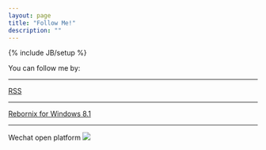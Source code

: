 ```yaml
---
layout: page
title: "Follow Me!"
description: ""
---
```

{% include JB/setup %}
<div style="font-size:14px">
You can follow me by:
<hr>
<a href="http://www.rebornix.com/atom">RSS</a>
<hr>
<a href="http://apps.microsoft.com/windows/en-in/app/rebornix/5b897a98-23cf-464a-a8b5-1aade558632a">Rebornix for Windows 8.1</a>
<hr>
Wechat open platform
<img src="https://mp.weixin.qq.com/misc/getqrcode?fakeid=3085230111&token=2004331967&style=1" />
</div>